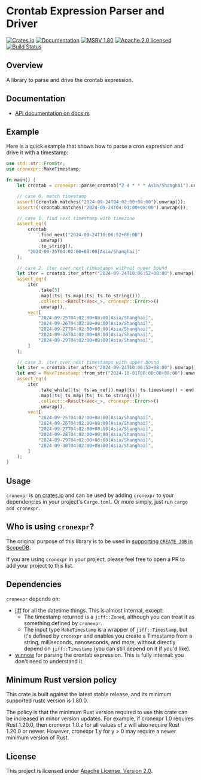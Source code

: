 # Crontab Expression Parser and Driver

[![Crates.io][crates-badge]][crates-url]
[![Documentation][docs-badge]][docs-url]
[![MSRV 1.80][msrv-badge]](https://www.whatrustisit.com)
[![Apache 2.0 licensed][license-badge]][license-url]
[![Build Status][actions-badge]][actions-url]

[crates-badge]: https://img.shields.io/crates/v/cronexpr.svg
[crates-url]: https://crates.io/crates/cronexpr
[docs-badge]: https://docs.rs/cronexpr/badge.svg
[msrv-badge]: https://img.shields.io/badge/MSRV-1.80-green?logo=rust
[docs-url]: https://docs.rs/cronexpr
[license-badge]: https://img.shields.io/crates/l/cronexpr
[license-url]: LICENSE
[actions-badge]: https://github.com/cratesland/cronexpr/workflows/CI/badge.svg
[actions-url]:https://github.com/cratesland/cronexpr/actions?query=workflow%3ACI

## Overview

A library to parse and drive the crontab expression.

## Documentation

* [API documentation on docs.rs](https://docs.rs/cronexpr)

## Example

Here is a quick example that shows how to parse a cron expression and drive it with a timestamp:

```rust
use std::str::FromStr;
use cronexpr::MakeTimestamp;

fn main() {
    let crontab = cronexpr::parse_crontab("2 4 * * * Asia/Shanghai").unwrap();

    // case 0. match timestamp
    assert!(crontab.matches("2024-09-24T04:02:00+08:00").unwrap());
    assert!(!crontab.matches("2024-09-24T04:01:00+08:00").unwrap());

    // case 1. find next timestamp with timezone
    assert_eq!(
        crontab
            .find_next("2024-09-24T10:06:52+08:00")
            .unwrap()
            .to_string(),
        "2024-09-25T04:02:00+08:00[Asia/Shanghai]"
    );

    // case 2. iter over next timestamps without upper bound
    let iter = crontab.iter_after("2024-09-24T10:06:52+08:00").unwrap();
    assert_eq!(
        iter
            .take(5)
            .map(|ts| ts.map(|ts| ts.to_string()))
            .collect::<Result<Vec<_>, cronexpr::Error>>()
            .unwrap(),
        vec![
            "2024-09-25T04:02:00+08:00[Asia/Shanghai]",
            "2024-09-26T04:02:00+08:00[Asia/Shanghai]",
            "2024-09-27T04:02:00+08:00[Asia/Shanghai]",
            "2024-09-28T04:02:00+08:00[Asia/Shanghai]",
            "2024-09-29T04:02:00+08:00[Asia/Shanghai]",
        ]
    );

    // case 3. iter over next timestamps with upper bound
    let iter = crontab.iter_after("2024-09-24T10:06:52+08:00").unwrap();
    let end = MakeTimestamp::from_str("2024-10-01T00:00:00+08:00").unwrap();
    assert_eq!(
        iter
            .take_while(|ts| ts.as_ref().map(|ts| ts.timestamp() < end.0).unwrap_or(true))
            .map(|ts| ts.map(|ts| ts.to_string()))
            .collect::<Result<Vec<_>, cronexpr::Error>>()
            .unwrap(),
        vec![
            "2024-09-25T04:02:00+08:00[Asia/Shanghai]",
            "2024-09-26T04:02:00+08:00[Asia/Shanghai]",
            "2024-09-27T04:02:00+08:00[Asia/Shanghai]",
            "2024-09-28T04:02:00+08:00[Asia/Shanghai]",
            "2024-09-29T04:02:00+08:00[Asia/Shanghai]",
            "2024-09-30T04:02:00+08:00[Asia/Shanghai]",
        ]
    );
}
```

## Usage

`cronexpr` is [on crates.io](https://crates.io/crates/cronexpr) and can be used by adding `cronexpr` to your dependencies in your project's `Cargo.toml`. Or more simply, just run `cargo add cronexpr`.

## Who is using `cronexpr`?

The original purpose of this library is to be used in [supporting `CREATE JOB` in ScopeDB](https://docs.scopedb.io/reference/commands/stmt-ddl/#create-job).

If you are using `cronexpr` in your project, please feel free to open a PR to add your project to this list.

## Dependencies

`cronexpr` depends on:

* [jiff](https://docs.rs/jiff/) for all the datetime things. This is almost internal, except:
  * The timestamp returned is a `jiff::Zoned`, although you can treat it as something defined by `cronexpr`.
  * The input type `MakeTimestamp` is a wrapper of `jiff::Timestamp`, but it's defined by `cronexpr` and enables you create a Timestamp from a string, milliseconds, nanoseconds, and more, without directly depend on `jiff::Timestamp` (you can still depend on it if you'd like).
* [winnow](https://docs.rs/winnow/) for parsing the crontab expression. This is fully internal: you don't need to understand it.

## Minimum Rust version policy

This crate is built against the latest stable release, and its minimum supported rustc version is 1.80.0.

The policy is that the minimum Rust version required to use this crate can be increased in minor version updates. For example, if cronexpr 1.0 requires Rust 1.20.0, then cronexpr 1.0.z for all values of z will also require Rust 1.20.0 or newer. However, cronexpr 1.y for y > 0 may require a newer minimum version of Rust.

## License

This project is licensed under [Apache License, Version 2.0](LICENSE).
